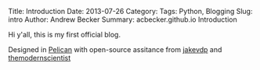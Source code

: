 Title: Introduction
Date: 2013-07-26
Category: 
Tags: Python, Blogging
Slug: intro
Author: Andrew Becker
Summary: acbecker.github.io Introduction

Hi y'all, this is my first official blog.

Designed in [Pelican](http://blog.getpelican.com/) with open-source assitance from [jakevdp](http://jakevdp.github.io) and [themodernscientist](http://themodernscientist.com)
